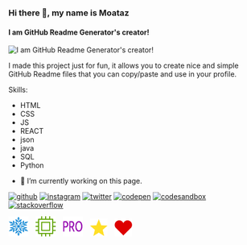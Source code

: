 ### Hi there 👋, my name is Moataz
#### I am GitHub Readme Generator's creator!
![I am GitHub Readme Generator's creator!](https://scontent-hbe1-2.cdninstagram.com/v/t51.2885-19/392930496_3573818402938139_7111301939179609835_n.jpg?stp=dst-jpg_s320x320&_nc_ht=scontent-hbe1-2.cdninstagram.com&_nc_cat=111&_nc_ohc=aoJqtaWMzU4Ab4y1VUL&edm=AOQ1c0wBAAAA&ccb=7-5&oh=00_AfBuPEMF9uBERetyLWY4sLZI5-BLdWaSXLU4co1e7w6dDg&oe=66288B91&_nc_sid=8b3546)

I made this project just for fun, it allows you to create nice and simple GitHub Readme files that you can copy/paste and use in your profile.

Skills:
* HTML
* CSS
* JS
* REACT
* json  
* java
* SQL
* Python 

- 🔭 I’m currently working on this page. 


[<img src='https://cdn.jsdelivr.net/npm/simple-icons@3.0.1/icons/github.svg' alt='github' height='40'>](https://github.com/github.com/Moataz899)
[<img src='https://cdn.jsdelivr.net/npm/simple-icons@3.0.1/icons/instagram.svg' alt='instagram' height='40'>](https://www.instagram.com/moataz_dahy/)  [<img src='https://cdn.jsdelivr.net/npm/simple-icons@3.0.1/icons/twitter.svg' alt='twitter' height='40'>](https://twitter.com/MoatazDahy)  [<img src='https://cdn.jsdelivr.net/npm/simple-icons@3.0.1/icons/codepen.svg' alt='codepen' height='40'>](https://codepen.io/inhy)  [<img src='https://cdn.jsdelivr.net/npm/simple-icons@3.0.1/icons/codesandbox.svg' alt='codesandbox' height='40'>](https://codesandbox.io/u/inhy)  [<img src='https://cdn.jsdelivr.net/npm/simple-icons@3.0.1/icons/stackoverflow.svg' alt='stackoverflow' height='40'>](https://stackoverflow.com/users/inhy)  

<a href='https://archiveprogram.github.com/'><img src='https://raw.githubusercontent.com/acervenky/animated-github-badges/master/assets/acbadge.gif' width='40' height='40'></a> <a href='https://docs.github.com/en/developers'><img src='https://raw.githubusercontent.com/acervenky/animated-github-badges/master/assets/devbadge.gif' width='40' height='40'></a> <a href='https://github.com/pricing'><img src='https://raw.githubusercontent.com/acervenky/animated-github-badges/master/assets/pro.gif' width='40' height='40'></a> <a href='https://stars.github.com/'><img src='https://raw.githubusercontent.com/acervenky/animated-github-badges/master/assets/starbadge.gif' width='35' height='35'></a> <a href='https://docs.github.com/en/github/supporting-the-open-source-community-with-github-sponsors'><img src='https://raw.githubusercontent.com/acervenky/animated-github-badges/master/assets/sponsorbadge.gif' width='35' height='35'></a> 
 






